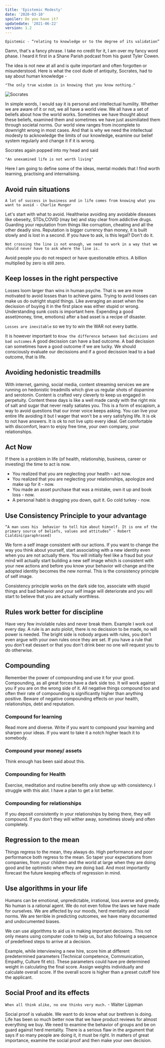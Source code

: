 ```yaml
---
title: 'Epistemic Modesty'
date: '2020-03-10'
spoiler: Do you have it?
updatedate: '2021-06-22'
version: 1.2
---
```


```
Epistemic - “relating to knowledge or to the degree of its validation”  
```
Damn, that's a fancy phrase. 
I take no credit for it, I am over my fancy word phase. I heard it first in a Shane Parish podcast from his guest Tyler Cowen.  

The idea is not new at all and is quite important and often forgotten or misunderstood. Here is what the cool dude of antiquity, Socrates, had to say about human knowledge -

 ```"The only true wisdom is in knowing that you know nothing."```

![Socrates](./Socrates.jpeg)


In simple words, I  would say it is personal and intellectual humility.
Whether we are aware of it or not, we all have a world view. We all have a set of beliefs about how the world works.  Sometimes we have thought about these beliefs, examined them and sometimes we have just assimiliated them through societal norms.  Our world view ranges from incomplete to downright wrong in most cases. And that is why we need the intellectual modesty to acknowledge the limits of our knowledge, examine our belief system regularly and change it if it is wrong.  

Socrates again popped into my head and said

 ```"An unexamined life is not worth living"```

Here I am going to define some of the ideas, mental models that I find worth learning, practising and internalising.


## Avoid ruin situations
```A lot of success in business and in life comes from knowing what you want to avoid - Charlie Munger```

Let's start with what to avoid. Healthwise avoiding any avoidable diseases like obeseity, STDs,COVID (may be) and stay clear from addictive drugs. 
Guarding your reputation from things like corruption, cheating and all the other deadly sins. Reputation is bigger currency than money, it is built slowly and is lost in a second. If you have to ask, is this legal? Don't do it. 

```Not crossing the line is not enough, we need to work in a way that we should never have to ask where the line is.```

Avoid people you do not respect or have questionable ethics. A billion multiplied by zero is still zero.


## Keep losses in the right perspective

Losses loom larger than wins in human psyche. That is we are more motivated to avoid losses than to achieve gains. Trying to avoid losses can make us do outright stupid things. Like averaging an asset when the decission of buying it in the first place was either stupid or wrong. Understanding sunk costs is important here.
Expending a good asset(money, time, emotions) after a bad asset is a recipe of disaster. 

 ```Losses are inevitable``` so we try to win the WAR not every battle.

It is however important to ```Know the difference between bad decisions and bad outcomes```
A good decission can have a bad outcome. A bad decission can sometimes have a good outcome if we are lucky. We should consciously evaluate our decissions and if a good decission lead to a bad outcome, that is life.

## Avoiding hedonistic treadmills
With internet, gaming, social media, content streaming services we are running on hedonistic treadmills which give us regular shots of dopamine and serotonin.  Content is crafted very cleverly to keep us engaged in perpetuity. Content these days is like a well made candy with the right mix of salt and sugar that never really satiates you.
This is a form of escapism, a way to avoid questions that our inner voice keeps asking. You can live your entire life avoiding it but I wager that won't be a very satisfying life. It is ok to not have answers. It is ok to not live upto every ideal. Get comfortable with discomfort, learn to enjoy free time, your own company, your relationships. 


## Act Now
If there is a problem in life (of health, relationship, business, career or investing) the time to act is now.
- You realized that you are neglecting your health - act now. 
- You realized that you are neglecting your relationships, apologize and make up for it - now.
- You made an asset purchase that was a mistake, own it up and book loss - now.
- A personal habit is dragging you down, quit it. Go cold turkey - now.


## Use Consistency Principle to your advantage

```“A man uses his  behavior to tell him about himself. It is one of the primary source of beliefs, values and attitudes” - Robert Cialdini(paraphrased) ``` 

We form a self image consistent with our actions. If you want to change the way you think about yourself, start associating with a new identity even when you are not actually there. 
You will initially feel like a fraud but your mind will actually start building a new self image which is consistent with your new actions and before you know your behavior will change and the adopted identity becomes the new normal. This is the consistency principle of self image.

Consistency principle works on the dark side too, associate with stupid things and bad behavior and your self image will deteriorate and you will start to believe that you are actually worthless.

## Rules work better for discipline

Have very few inviolable rules and never break them. Example I work out every day. A rule is an auto piolot, there is no decission to be made, no will power is needed. The bright side is nobody argues with rules, you don't even argue with your own rules once they are set. If you have a rule that you don't eat dessert or that you don't drink beer no one will request you to do otherwise.

## Compounding
Remember the power of compounding and use it for your good. Compounding, as all great forces have a dark side too. It will work against you if you are on the wrong side of it. All negative things compound too and often their rate of compounding is significantly higher than anything positive. Beware of negative compounding effects on your health, relationships, debt and reputation. 

### Compound for learning
Read more and diverse. Write if you want to compound your learning and sharpen your ideas. If you want to take it a notch higher teach it to somebody.

### Compound your money/ assets
Think enough has been said about this.

### Compounding for Health
Exercise, meditation and routine benefits only show up with consistency. I struggle with this alot. I have a plan to get a lot better.

### Compounding for relationships
If you deposit consistently in your relationships by being there, they will compound. If you don’t they will wither away, sometimes slowly and often completely.


## Regression to the mean
Things regress to the mean, they always do. High performance and poor performance both regress to the mean. So taper your expectations from companies, from your children and the world at large when they are doing good and be optimistic when they are doing bad. And most importantly forecast the future keeping effects of regression in mind.

## Use algorithms in your life
Humans can be emotional, unpredictable, irrational, loss averse and greedy. No human is a rational agent. We do not even follow the laws we have made for ourselves. We are affected by our moods, herd mentality and social norms. We are terrible in predicting outcomes, we have many documented and undocumented biases.

We can use algorithms to aid us in making important decisions. This not only means using computer code to help us, but also following a sequence of predefined steps to arrive at a decision. 

Example, while interviewing a new hire, score him at different predetermined parameters (Technical competence, Communication, Empathy, Culture fit etc). These parameters could have pre determined weight in calculating the final score. Assign weights individually and calculate overall score. If the overall score is higher than a preset cutoff hire the applicant. 


## Social Proof and its effects
```When all think alike, no one thinks very much.```
    - Walter Lippman

Social proof is valuable. We want to do know what our brethren is doing. Life has been so much better now that we have product reviews for almost everything we buy. We need to examine the behavior of groups and be on guard against herd mentality. There is a serious flaw in the argument that says if so many people are doing it, it must be right. In matters of great importance, examine the social proof and then make your own decision.
